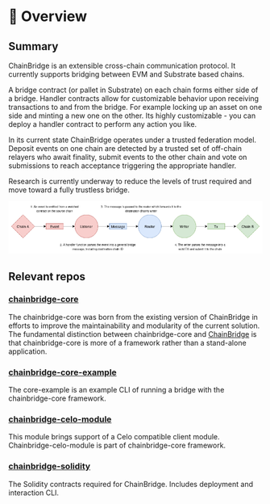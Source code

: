 # 🌉 <b> Overview </b>

## Summary

ChainBridge is an extensible cross-chain communication protocol. It currently supports bridging between EVM and Substrate based chains.

A bridge contract (or pallet in Substrate) on each chain forms either side of a bridge. Handler contracts allow for customizable behavior upon receiving transactions to and from the bridge. For example locking up an asset on one side and minting a new one on the other. Its highly customizable - you can deploy a handler contract to perform any action you like.

In its current state ChainBridge operates under a trusted federation model. Deposit events on one chain are detected by a trusted set of off-chain relayers who await finality, submit events to the other chain and vote on submissions to reach acceptance triggering the appropriate handler.

Research is currently underway to reduce the levels of trust required and move toward a fully trustless bridge.

![](./img/system-flow.png)

## Relevant repos

### [chainbridge-core](https://github.com/ChainSafe/chainbridge-core)
The chainbridge-core was born from the existing version of ChainBridge in efforts to improve the maintainability and modularity of the current solution. The fundamental distinction between chainbridge-core and [ChainBridge](https://github.com/ChainSafe/chainbridge) is that chainbridge-core is more of a framework rather than a stand-alone application.

### [chainbridge-core-example](https://github.com/ChainSafe/chainbridge-core-example)
The core-example is an example CLI of running a bridge with the chainbridge-core framework.

### [chainbridge-celo-module](https://github.com/ChainSafe/chainbridge-celo-module)
This module brings support of a Celo compatible client module. Chainbridge-celo-module is part of chainbridge-core framework.

### [chainbridge-solidity](https://github.com/ChainSafe/chainbridge-solidity) 
The Solidity contracts required for ChainBridge. Includes deployment and interaction CLI.
